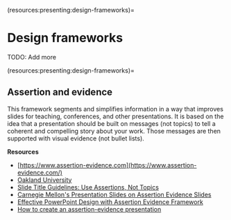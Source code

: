 (resources:presenting:design-frameworks)=
# Design frameworks

TODO: Add more

(resources:presenting:design-frameworks)=
## Assertion and evidence

This framework segments and simplifies information in a way that improves slides for teaching, conferences, and other presentations.
It is based on the idea that a presentation should be built on messages (not topics) to tell a coherent and compelling story about your work. Those messages are then supported with visual evidence (not bullet lists).

**Resources**

- [https://www.assertion-evidence.com](https://www.assertion-evidence.com/)
- [Oakland University](https://oakland.edu/cetl/teaching-resources/teaching-tips/2020/Assertion-Evidence-Slide-Design-for-Better-Learning-Outcomes)
- [Slide Title Guidelines: Use Assertions, Not Topics](http://sixminutes.dlugan.com/assertion-evidence-design-presentation-slides/)
- [Carnegie Mellon's Presentation Slides on Assertion Evidence Slides](https://www.andrew.cmu.edu/course/10-718-2019S/slides/speaking-skills.pdf)
- [Effective PowerPoint Design with Assertion Evidence Framework](https://www.presentation-process.com/powerpoint-design.html)
- [How to create an assertion-evidence presentation](https://bpb-us-e1.wpmucdn.com/sites.psu.edu/dist/7/13153/files/2008/10/Assertion-Evidence-Slides-Instruction_Set.pdf)
